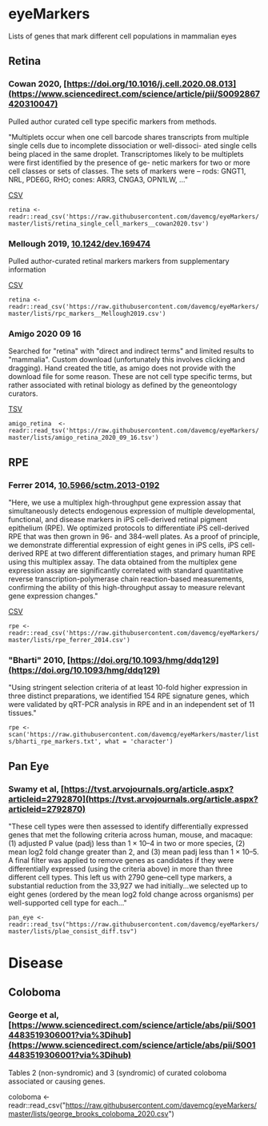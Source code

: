 # eyeMarkers
Lists of genes that mark different cell populations in mammalian eyes


## Retina 

### Cowan 2020, [https://doi.org/10.1016/j.cell.2020.08.013](https://www.sciencedirect.com/science/article/pii/S0092867420310047)
Pulled author curated cell type specific markers from methods. 

"Multiplets occur when one cell barcode shares transcripts from multiple single cells due to incomplete dissociation or well-dissoci- ated single cells being placed in the same droplet. Transcriptomes likely to be multiplets were first identified by the presence of ge- netic markers for two or more cell classes or sets of classes. The sets of markers were – rods: GNGT1, NRL, PDE6G, RHO; cones: ARR3, CNGA3, OPN1LW, ..."

[CSV](lists/retina_single_cell_markers__cowan2020.tsv)

`retina <- readr::read_csv('https://raw.githubusercontent.com/davemcg/eyeMarkers/master/lists/retina_single_cell_markers__cowan2020.tsv')`


### Mellough 2019, [10.1242/dev.169474](https://dev.biologists.org/content/146/2/dev169474)
Pulled author-curated retinal markers markers from supplementary information

[CSV](lists/rpc_markers__Mellough2019.csv)

`retina <- readr::read_csv('https://raw.githubusercontent.com/davemcg/eyeMarkers/master/lists/rpc_markers__Mellough2019.csv')`

### Amigo 2020 09 16

Searched for "retina" with "direct and indirect terms" and limited results to "mammalia". Custom download (unfortunately this involves clicking and dragging). Hand created the title, as amigo does not provide with the download file for some reason. These are not cell type specific terms, but rather associated with retinal biology as defined by the geneontology curators. 

[TSV](lists/amigo_retina_2020_09_16.tsv)

`amigo_retina  <- readr::read_tsv('https://raw.githubusercontent.com/davemcg/eyeMarkers/master/lists/amigo_retina_2020_09_16.tsv')`

## RPE

### Ferrer 2014, [10.5966/sctm.2013-0192](https://stemcellsjournals.onlinelibrary.wiley.com/doi/full/10.5966/sctm.2013-0192)
"Here, we use a multiplex high-throughput gene expression assay that simultaneously detects endogenous expression of multiple developmental, functional, and disease markers in iPS cell-derived retinal pigment epithelium (RPE). We optimized protocols to differentiate iPS cell-derived RPE that was then grown in 96- and 384-well plates. As a proof of principle, we demonstrate differential expression of eight genes in iPS cells, iPS cell-derived RPE at two different differentiation stages, and primary human RPE using this multiplex assay. The data obtained from the multiplex gene expression assay are significantly correlated with standard quantitative reverse transcription-polymerase chain reaction-based measurements, confirming the ability of this high-throughput assay to measure relevant gene expression changes."

[CSV](lists/rpe_ferrer_2014.csv)

`rpe <- readr::read_csv('https://raw.githubusercontent.com/davemcg/eyeMarkers/master/lists/rpe_ferrer_2014.csv')`

### "Bharti" 2010, [https://doi.org/10.1093/hmg/ddq129](https://doi.org/10.1093/hmg/ddq129)
"Using stringent selection criteria of at least 10-fold higher expression in three distinct preparations, we identified 154 RPE signature genes, which were validated by qRT-PCR analysis in RPE and in an independent set of 11 tissues."

`rpe <- scan('https://raw.githubusercontent.com/davemcg/eyeMarkers/master/lists/bharti_rpe_markers.txt', what = 'character')`

## Pan Eye

### Swamy et al, [https://tvst.arvojournals.org/article.aspx?articleid=2792870](https://tvst.arvojournals.org/article.aspx?articleid=2792870)
"These cell types were then assessed to identify differentially expressed genes that met the following criteria across human, mouse, and macaque: (1) adjusted P value (padj) less than 1 × 10–4 in two or more species, (2) mean log2 fold change greater than 2, and (3) mean padj less than 1 × 10–5. A final filter was applied to remove genes as candidates if they were differentially expressed (using the criteria above) in more than three different cell types. This left us with 2790 gene–cell type markers, a substantial reduction from the 33,927 we had initially...we selected up to eight genes (ordered by the mean log2 fold change across organisms) per well-supported cell type for each..."

`pan_eye <- readr::read_tsv("https://raw.githubusercontent.com/davemcg/eyeMarkers/master/lists/plae_consist_diff.tsv")`

# Disease

## Coloboma

### George et al, [https://www.sciencedirect.com/science/article/abs/pii/S0014483519306001?via%3Dihub](https://www.sciencedirect.com/science/article/abs/pii/S0014483519306001?via%3Dihub)

Tables 2 (non-syndromic) and 3 (syndromic) of curated coloboma associated or causing genes.

coloboma <- readr::read_csv("https://raw.githubusercontent.com/davemcg/eyeMarkers/master/lists/george_brooks_coloboma_2020.csv")
